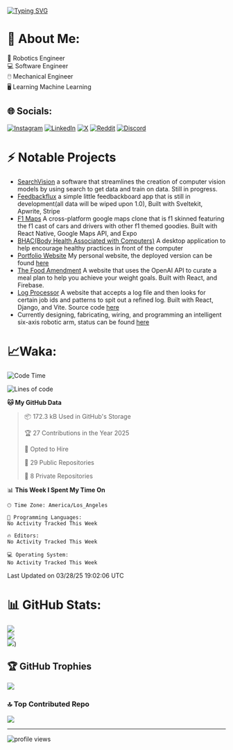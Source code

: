 [![Typing SVG](https://readme-typing-svg.demolab.com?font=Fira+Code&size=28&pause=1000&color=5bc2e7&width=650&lines=Hi+There+%F0%9F%91%8B+Im+Brandon+Shen)](https://git.io/typing-svg)
# 💫 About Me:
🤖 Robotics Engineer <br/>
💻 Software Engineer <br/>
🖱️ Mechanical Engineer <br/>
🖥️ Learning Machine Learning <br/>


## 🌐 Socials:
[![Instagram](https://img.shields.io/badge/Instagram-%23E4405F.svg?logo=Instagram&logoColor=white)](https://instagram.com/_brandon.s__) [![LinkedIn](https://img.shields.io/badge/LinkedIn-%230077B5.svg?logo=linkedin&logoColor=white)](https://linkedin.com/in/brandon-shen-b7261b2b7) [![X](https://img.shields.io/badge/X-black.svg?logo=X&logoColor=white)](https://x.com/Brandon1381878) [![Reddit](https://img.shields.io/badge/Reddit-%23FF4500.svg?logo=Reddit&logoColor=white)](https://reddit.com/user/5tormm_) [![Discord](https://img.shields.io/badge/Discord-%237289DA.svg?logo=discord&logoColor=white)](https://discord.gg/discord.com/users/769021256304820294) 
<!--
# 💻 Tech Stack:
![C#](https://img.shields.io/badge/c%23-%23239120.svg?style=for-the-badge&logo=csharp&logoColor=white) ![CSS3](https://img.shields.io/badge/css3-%231572B6.svg?style=for-the-badge&logo=css3&logoColor=white) ![Java](https://img.shields.io/badge/java-%23ED8B00.svg?style=for-the-badge&logo=openjdk&logoColor=white) ![HTML5](https://img.shields.io/badge/html5-%23E34F26.svg?style=for-the-badge&logo=html5&logoColor=white) ![JavaScript](https://img.shields.io/badge/javascript-%23323330.svg?style=for-the-badge&logo=javascript&logoColor=%23F7DF1E) ![Python](https://img.shields.io/badge/python-3670A0?style=for-the-badge&logo=python&logoColor=ffdd54) ![TypeScript](https://img.shields.io/badge/typescript-%23007ACC.svg?style=for-the-badge&logo=typescript&logoColor=white) ![Heroku](https://img.shields.io/badge/heroku-%23430098.svg?style=for-the-badge&logo=heroku&logoColor=white) ![Render](https://img.shields.io/badge/Render-%46E3B7.svg?style=for-the-badge&logo=render&logoColor=white) ![Glitch](https://img.shields.io/badge/glitch-%233333FF.svg?style=for-the-badge&logo=glitch&logoColor=white) ![Vercel](https://img.shields.io/badge/vercel-%23000000.svg?style=for-the-badge&logo=vercel&logoColor=white) ![PythonAnywhere](https://img.shields.io/badge/pythonanywhere-%232F9FD7.svg?style=for-the-badge&logo=pythonanywhere&logoColor=151515) ![GithubPages](https://img.shields.io/badge/github%20pages-121013?style=for-the-badge&logo=github&logoColor=white) ![Firebase](https://img.shields.io/badge/firebase-%23039BE5.svg?style=for-the-badge&logo=firebase) ![Netlify](https://img.shields.io/badge/netlify-%23000000.svg?style=for-the-badge&logo=netlify&logoColor=#00C7B7) ![Bootstrap](https://img.shields.io/badge/bootstrap-%238511FA.svg?style=for-the-badge&logo=bootstrap&logoColor=white) ![DaisyUI](https://img.shields.io/badge/daisyui-5A0EF8?style=for-the-badge&logo=daisyui&logoColor=white) ![FastAPI](https://img.shields.io/badge/FastAPI-005571?style=for-the-badge&logo=fastapi) ![Django](https://img.shields.io/badge/django-%23092E20.svg?style=for-the-badge&logo=django&logoColor=white) ![DjangoREST](https://img.shields.io/badge/DJANGO-REST-ff1709?style=for-the-badge&logo=django&logoColor=white&color=ff1709&labelColor=gray) ![Expo](https://img.shields.io/badge/expo-1C1E24?style=for-the-badge&logo=expo&logoColor=#D04A37) ![Flask](https://img.shields.io/badge/flask-%23000.svg?style=for-the-badge&logo=flask&logoColor=white) ![Jinja](https://img.shields.io/badge/jinja-white.svg?style=for-the-badge&logo=jinja&logoColor=black) ![JWT](https://img.shields.io/badge/JWT-black?style=for-the-badge&logo=JSON%20web%20tokens) ![jQuery](https://img.shields.io/badge/jquery-%230769AD.svg?style=for-the-badge&logo=jquery&logoColor=white) ![NPM](https://img.shields.io/badge/NPM-%23CB3837.svg?style=for-the-badge&logo=npm&logoColor=white) ![Next JS](https://img.shields.io/badge/Next-black?style=for-the-badge&logo=next.js&logoColor=white) ![NodeJS](https://img.shields.io/badge/node.js-6DA55F?style=for-the-badge&logo=node.js&logoColor=white) ![OpenGL](https://img.shields.io/badge/OpenGL-%23FFFFFF.svg?style=for-the-badge&logo=opengl) ![React](https://img.shields.io/badge/react-%2320232a.svg?style=for-the-badge&logo=react&logoColor=%2361DAFB) ![React Native](https://img.shields.io/badge/react_native-%2320232a.svg?style=for-the-badge&logo=react&logoColor=%2361DAFB) ![SASS](https://img.shields.io/badge/SASS-hotpink.svg?style=for-the-badge&logo=SASS&logoColor=white) ![Styled Components](https://img.shields.io/badge/styled--components-DB7093?style=for-the-badge&logo=styled-components&logoColor=white) ![Svelte](https://img.shields.io/badge/svelte-%23f1413d.svg?style=for-the-badge&logo=svelte&logoColor=white) ![TailwindCSS](https://img.shields.io/badge/tailwindcss-%2338B2AC.svg?style=for-the-badge&logo=tailwind-css&logoColor=white) ![Vite](https://img.shields.io/badge/vite-%23646CFF.svg?style=for-the-badge&logo=vite&logoColor=white) ![WordPress](https://img.shields.io/badge/WordPress-%23117AC9.svg?style=for-the-badge&logo=WordPress&logoColor=white) ![Firebase](https://img.shields.io/badge/firebase-a08021?style=for-the-badge&logo=firebase&logoColor=ffcd34) ![Supabase](https://img.shields.io/badge/Supabase-3ECF8E?style=for-the-badge&logo=supabase&logoColor=white) ![Postgres](https://img.shields.io/badge/postgres-%23316192.svg?style=for-the-badge&logo=postgresql&logoColor=white) ![Blender](https://img.shields.io/badge/blender-%23F5792A.svg?style=for-the-badge&logo=blender&logoColor=white) ![Canva](https://img.shields.io/badge/Canva-%2300C4CC.svg?style=for-the-badge&logo=Canva&logoColor=white) ![Gimp](https://img.shields.io/badge/Gimp-657D8B?style=for-the-badge&logo=gimp&logoColor=FFFFFF) ![Figma](https://img.shields.io/badge/figma-%23F24E1E.svg?style=for-the-badge&logo=figma&logoColor=white) ![Pandas](https://img.shields.io/badge/pandas-%23150458.svg?style=for-the-badge&logo=pandas&logoColor=white) ![NumPy](https://img.shields.io/badge/numpy-%23013243.svg?style=for-the-badge&logo=numpy&logoColor=white) ![PyTorch](https://img.shields.io/badge/PyTorch-%23EE4C2C.svg?style=for-the-badge&logo=PyTorch&logoColor=white) ![Matplotlib](https://img.shields.io/badge/Matplotlib-%23ffffff.svg?style=for-the-badge&logo=Matplotlib&logoColor=black) ![Git](https://img.shields.io/badge/git-%23F05033.svg?style=for-the-badge&logo=git&logoColor=white) ![GitHub](https://img.shields.io/badge/github-%23121011.svg?style=for-the-badge&logo=github&logoColor=white) ![Arduino](https://img.shields.io/badge/-Arduino-00979D?style=for-the-badge&logo=Arduino&logoColor=white) ![Gradle](https://img.shields.io/badge/Gradle-02303A.svg?style=for-the-badge&logo=Gradle&logoColor=white) ![Raspberry Pi](https://img.shields.io/badge/-RaspberryPi-C51A4A?style=for-the-badge&logo=Raspberry-Pi)
!-->
# ⚡ Notable Projects
  - [SearchVision](https://github.com/BrandonS09/SearchVision) a software that streamlines the creation of computer vision models by using search to get data and train on data. Still in progress.
  - [Feedbackflux](https://feedbackflux.vercel.app) a simple little feedbackboard app that is still in development(all data will be wiped upon 1.0), Built with Sveltekit, Apwrite, Stripe
  - [F1 Maps](https://github.com/BrandonS09/f1maps) A cross-platform google maps clone that is f1 skinned featuring the f1 cast of cars and drivers with other f1 themed goodies. Built with React Native, Google Maps API, and Expo
  - [BHAC(Body Health Associated with Computers)](https://github.com/BrandonS09/BHAC) A desktop application to help encourage healthy practices in front of the computer
  - [Portfolio Website](https://github.com/BrandonS09/BrandonS09.github.io) My personal website, the deployed version can be found [here](https://brandons09.github.io/)
  - [The Food Amendment](https://github.com/nishantj2006/excersisehackathon) A website that uses the OpenAI API to curate a meal plan to help you achieve your weight goals. Built with React, and Firebase.
  - [Log Processor](https://log-processor.vercel.app/) A website that accepts a log file and then looks for certain job ids and patterns to spit out a refined log. Built with React, Django, and Vite. Source code [here](https://github.com/BrandonS09/LogProcessor)
  - Currently designing, fabricating, wiring, and programming an intelligent six-axis robotic arm, status can be found [here](https://github.com/BrandonS09/Intelligent-Robot-Arm)
# 📈Waka:
<!--START_SECTION:waka-->
![Code Time](http://img.shields.io/badge/Code%20Time-152%20hrs%2021%20mins-blue)

![Lines of code](https://img.shields.io/badge/From%20Hello%20World%20I%27ve%20Written-6.6%20million%20lines%20of%20code-blue)

**🐱 My GitHub Data** 

> 📦 172.3 kB Used in GitHub's Storage 
 > 
> 🏆 27 Contributions in the Year 2025
 > 
> 💼 Opted to Hire
 > 
> 📜 29 Public Repositories 
 > 
> 🔑 8 Private Repositories 
 > 
📊 **This Week I Spent My Time On** 

```text
🕑︎ Time Zone: America/Los_Angeles

💬 Programming Languages: 
No Activity Tracked This Week

🔥 Editors: 
No Activity Tracked This Week

💻 Operating System: 
No Activity Tracked This Week
```


 Last Updated on 03/28/25 19:02:06 UTC
<!--END_SECTION:waka-->
# 📊 GitHub Stats:
![](https://github-readme-stats-nine-ashy.vercel.app/api?username=BrandonS09&theme=radical&hide_border=false&include_all_commits=true&count_private=true)<br/>
![](https://github-readme-streak-stats.herokuapp.com/?user=BrandonS09&theme=radical&hide_border=false)<br/>
![](https://github-readme-stats-nine-ashy.vercel.app/api/top-langs/?username=BrandonS09&theme=radical&hide_border=false&include_all_commits=true&count_private=true&&langs_count=8))

## 🏆 GitHub Trophies
![](https://github-profile-trophy.vercel.app/?username=BrandonS09&theme=radical&no-frame=false&no-bg=true&margin-w=4)

### 🔝 Top Contributed Repo
![](https://github-contributor-stats.vercel.app/api?username=BrandonS09&limit=5&theme=radical&combine_all_yearly_contributions=true)

---
![profile views](https://komarev.com/ghpvc/?username=BrandonS09&color=blue&type=.svg)
<!--
## 💰 You can help me by Donating
  [![BuyMeACoffee](https://img.shields.io/badge/Buy%20Me%20a%20Coffee-ffdd00?style=for-the-badge&logo=buy-me-a-coffee&logoColor=black)](https://buymeacoffee.com/BrandonShen) 
!-->
<!--
## Stats:
![GitHub stats](https://github-readme-stats.vercel.app/api?username=BrandonS09&show_icons=true&theme=aura)

![Top Langs](https://github-readme-stats.vercel.app/api/top-langs/?username=BrandonS09&layout=donut-vertical&theme=aura)

<a href="https://git.io/streak-stats"><img src="https://streak-stats.demolab.com?user=BrandonS09&theme=radical"/></a>

![profile views](https://komarev.com/ghpvc/?username=BrandonS09&color=blue&type=.svg)
**5tormm/5tormm** is a ✨ _special_ ✨ repository because its `README.md` (this file) appears on your GitHub profile.

Here are some ideas to get you started:

- 🔭 I’m currently working on ...
- 🌱 I’m currently learning ...
- 👯 I’m looking to collaborate on ...
- 🤔 I’m looking for help with ...
- 💬 Ask me about ...
- 📫 How to reach me: ...
- 😄 Pronouns: ...
- ⚡ Fun fact: ...
-->
